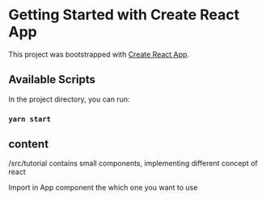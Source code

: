 # Getting Started with Create React App

This project was bootstrapped with [Create React App](https://github.com/facebook/create-react-app).

## Available Scripts

In the project directory, you can run:

### `yarn start`

## content
/src/tutorial
contains small components, implementing different concept of react

Import in App component the which one you want to use 
